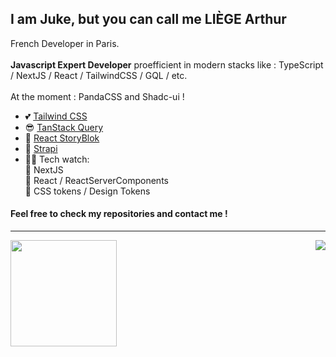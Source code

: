 ## I am Juke, but you can call me LIÈGE Arthur

French Developer in Paris.
<br />
<br />
<b>Javascript Expert Developer</b> proefficient in modern stacks like : TypeScript / NextJS / React / TailwindCSS / GQL / etc.
<br />
<br />
At the moment : PandaCSS and Shadc-ui !

- 💕 [Tailwind CSS](https://github.com/tailwindlabs/tailwindcss)
- 😎 [TanStack Query](https://github.com/TanStack/query)
- 🔳 [React StoryBlok](https://www.storyblok.com/)
- 🔡 [Strapi](https://strapi.io/)
- 🕵‍♂ Tech watch:
<br> 📍 NextJS
<br> 📍 React / ReactServerComponents
<br> 📍 CSS tokens / Design Tokens 

#### Feel free to check my repositories and contact me !

---

<div>
  <img height="170" align="left" src="https://github-readme-stats.vercel.app/api?username=thisisjuke&show_icons=true&title_color=9400D3&icon_color=79ff97&text_color=9f9f9f&bg_color=151515" />
  <img align="right" src="https://github-readme-stats.vercel.app/api/top-langs/?username=thisisjuke&layout=compact&title_color=fff&text_color=fff&bg_color=151515" />
</div>
